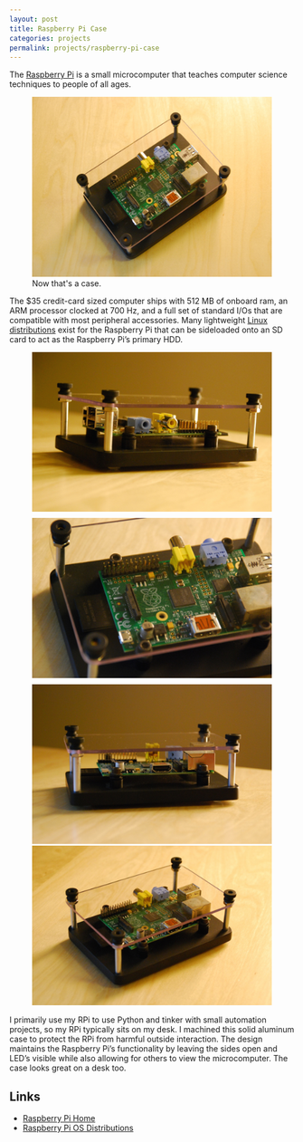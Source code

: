 ```yaml
---
layout: post
title: Raspberry Pi Case
categories: projects
permalink: projects/raspberry-pi-case
---
```


The [Raspberry Pi][rpi] is a small microcomputer that teaches computer science techniques to people of all ages.

<!--more-->

<figure class="l-page">
  <img src="/images/projects/rpi/rpi_1.JPG" alt="Raspberry Pi Case.">
  <figcaption>Now that's a case.</figcaption>
</figure>

The $35 credit-card sized computer ships with 512 MB of onboard ram, an ARM processor clocked at 700 Hz, and a full set of standard I/Os that are compatible with most peripheral accessories. Many lightweight [Linux distributions][downloads] exist for the Raspberry Pi that can be sideloaded onto an SD card to act as the Raspberry Pi’s primary HDD.

<figure class="l-page">
  <div class="figure-grid">
    <img class="figure-grid-left" style="margin-bottom: 0.5rem;" src="/images/projects/rpi/rpi_4.JPG" alt="Raspberry Pi Case.">
    <img class="figure-grid-right" style="margin-bottom: 0.5rem;" src="/images/projects/rpi/rpi_2.JPG" alt="Raspberry Pi Case.">
    <img class="figure-grid-left" src="/images/projects/rpi/rpi_3.JPG" alt="Raspberry Pi Case.">
    <img class="figure-grid-right" src="/images/projects/rpi/rpi_5.JPG" alt="Raspberry Pi Case.">
  </div>
</figure>

I primarily use my RPi to use Python and tinker with small automation projects, so my RPi typically sits on my desk. I machined this solid aluminum case to protect the RPi from harmful outside interaction. The design maintains the Raspberry Pi’s functionality by leaving the sides open and LED’s visible while also allowing for others to view the microcomputer. The case looks great on a desk too.

## Links
* [Raspberry Pi Home][rpi]
* [Raspberry Pi OS Distributions][downloads]

[rpi]: http://www.raspberrypi.org "Raspberry Pi Home."
[downloads]: http://www.raspberrypi.org/downloads "Raspberry Pi Downloads."